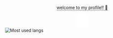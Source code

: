 <div align="center">

 <span style="border-bottom: 1px solid #3d444db3;">welcome to my profile!! 👋</span>
  
  <img src="ASSETS/github.svg" alt="github" height="41px">
</div>


  <table>
    <tbody>
      <tr>
        <img src="https://github-readme-stats.vercel.app/api/top-langs/?username=avaalef&layout=compact&hide_border=true&bg_color=1e1e2f&title_color=8be9fd&text_color=f8f8f2&icon_color=ff79c6&border_radius=12&card_width=350&card_height=400" alt="Most used langs">
      </tr>
    </tbody>
  </table>
